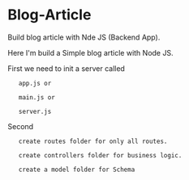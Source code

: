 # Blog-Article
Build blog article with Nde JS (Backend App).


Here I'm build a Simple blog article with Node JS.

First we need to init a server called

       app.js or
       
       main.js or
       
       server.js

Second

       create routes folder for only all routes.

       create controllers folder for business logic.
       
       create a model folder for Schema

